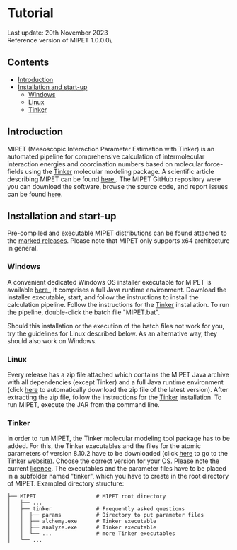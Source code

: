 # Tutorial

Last update: 20th November 2023\
Reference version of MIPET 1.0.0.0\

## Contents
* [Introduction](#introduction)
* [Installation and start-up](#installation-and-start-up)
  * [Windows](#windows)
  * [Linux](#linux)
  * [Tinker](#tinker)

## Introduction
MIPET (Mesoscopic Interaction Parameter Estimation with Tinker) is an automated pipeline for comprehensive calculation of intermolecular interaction energies and coordination numbers based on molecular force-fields using the <a href="https://dasher.wustl.edu/tinker/">Tinker</a> molecular modeling package.
A scientific article describing MIPET can be found <a href="TODO: add link to paper"> here </a>. The MIPET GitHub repository were you can download the software, browse the source code, and report issues can be found <a href="https://github.com/zielesny/MIPET">here</a>.

## Installation and start-up
Pre-compiled and executable MIPET distributions can be found attached to the <a href="TODO: add link to releases">marked releases</a>. Please note that MIPET only supports x64 architecture in general.

### Windows
A convenient dedicated Windows OS installer executable for MIPET is available <a href="TODO: add link to release"> here </a>, it comprises a full Java runtime environment. Download the installer executable, start, and follow the instructions to install the calculation pipeline. Follow the instructions for the [Tinker](#tinker) installation. To run the pipeline, double-click the batch file "MIPET.bat". 

Should this installation or the execution of the batch files not work for you, try the guidelines for Linux described below. As an alternative way, they should also work on Windows.

### Linux
Every release has a zip file attached which contains the MIPET Java archive with all dependencies (except Tinker) and a full Java runtime environment (click <a href="TODO add link to zip file for linux">here</a> to automatically download the zip file of the latest version). After extracting the zip file, follow the instructions for the [Tinker](#tinker) installation. To run MIPET, execute the JAR from the command line. 

### Tinker
In order to run MIPET, the Tinker molecular modeling tool package has to be added. For this, the Tinker executables and the files for the atomic parameters of version 8.10.2 have to be downloaded (click <a href="https://dasher.wustl.edu/tinker/">here</a> to go to the Tinker website). Choose the correct version for your OS. Please note the current <a href="https://dasher.wustl.edu/tinker/downloads/license.pdf">licence</a>. The executables and the parameter files have to be placed in a subfolder named "tinker", which you have to create in the root directory of MIPET.
Exampled directory structure:

    ├── MIPET                   # MIPET root directory  
    │   ├── ...              
    │   ├── tinker              # Frequently asked questions  
    │   │  ├── params           # Directory to put parameter files  
    │   │  ├── alchemy.exe      # Tinker executable  
    │   │  ├── analyze.exe      # Tinker executable  
    │   │  └── ...              # more Tinker executables  
    │   └── ...                 
